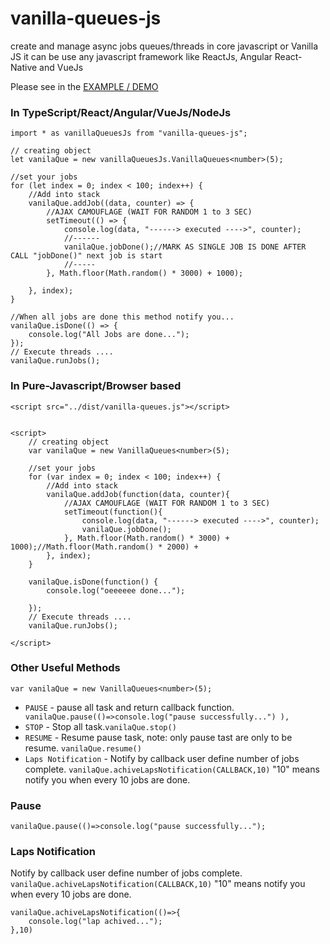 # vanilla-queues-js
create and manage async jobs queues/threads  in core javascript or Vanilla JS it can be use any javascript framework like ReactJs, Angular React-Native and VueJs 


Please see in the [EXAMPLE / DEMO](https://umbrashia.github.io/vanilla-queues-js/example/example.html) 

### In TypeScript/React/Angular/VueJs/NodeJs

```
import * as vanillaQueuesJs from "vanilla-queues-js";

// creating object
let vanilaQue = new vanillaQueuesJs.VanillaQueues<number>(5);

//set your jobs
for (let index = 0; index < 100; index++) {
    //Add into stack
    vanilaQue.addJob((data, counter) => {
        //AJAX CAMOUFLAGE (WAIT FOR RANDOM 1 to 3 SEC)
        setTimeout(() => {
            console.log(data, "------> executed ---->", counter);
            //------
            vanilaQue.jobDone();//MARK AS SINGLE JOB IS DONE AFTER CALL "jobDone()" next job is start
            //-----
        }, Math.floor(Math.random() * 3000) + 1000);
        
    }, index);
}

//When all jobs are done this method notify you...
vanilaQue.isDone(() => {
    console.log("All Jobs are done...");
});
// Execute threads ....
vanilaQue.runJobs();

```

### In Pure-Javascript/Browser based 

```
<script src="../dist/vanilla-queues.js"></script>


<script>
    // creating object
    var vanilaQue = new VanillaQueues<number>(5);

    //set your jobs
    for (var index = 0; index < 100; index++) {
        //Add into stack
        vanilaQue.addJob(function(data, counter){
            //AJAX CAMOUFLAGE (WAIT FOR RANDOM 1 to 3 SEC)
            setTimeout(function(){
                console.log(data, "------> executed ---->", counter);
                vanilaQue.jobDone();
            }, Math.floor(Math.random() * 3000) + 1000);//Math.floor(Math.random() * 2000) +
        }, index);
    }

    vanilaQue.isDone(function() {
        console.log("oeeeeee done...");

    });
    // Execute threads ....
    vanilaQue.runJobs();

</script>
```

### Other Useful Methods

```
var vanilaQue = new VanillaQueues<number>(5);
```

- `PAUSE` - pause all task and return callback function. ``` vanilaQue.pause(()=>console.log("pause successfully...")
),```
- `STOP` - Stop all task.``` vanilaQue.stop() ```
- `RESUME` - Resume pause task, note: only pause tast are only to be resume. ``` vanilaQue.resume() ```
- `Laps Notification` - Notify by callback user define number of jobs complete. ``` vanilaQue.achiveLapsNotification(CALLBACK,10) ``` "10" means notify you when every 10 jobs are done.


### Pause 

```
vanilaQue.pause(()=>console.log("pause successfully...");
```

### Laps Notification 

Notify by callback user define number of jobs complete. ``` vanilaQue.achiveLapsNotification(CALLBACK,10) ``` "10" means notify you when every 10 jobs are done.

```
vanilaQue.achiveLapsNotification(()=>{
    console.log("lap achived...");
},10)
```
